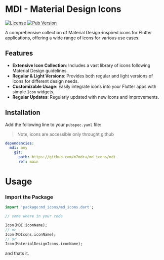 # MDI - Material Design Icons

[![License](https://img.shields.io/badge/license-Apache%202.0-blue.svg)](https://www.apache.org/licenses/LICENSE-2.0)
[![Pub Version](https://img.shields.io/pub/v/md_icons)](https://pub.dev/packages/md_icons)


A comprehensive collection of Material Design-inspired icons for Flutter applications, offering a wide range of icons for various use cases.

## Features

- **Extensive Icon Collection**: Includes a vast library of icons following Material Design guidelines.
- **Regular & Light Versions**: Provides both regular and light versions of icons for different design needs.
- **Customizable Usage**: Easily integrate icons into your Flutter apps with simple `Icon` widgets.
- **Regular Updates**: Regularly updated with new icons and improvements.

## Installation

Add the following line to your `pubspec.yaml` file:

> Note, icons are accessible only throught github

```yaml
dependencies:
  mdi: any
    git: 
      path: https://github.com/m7mdra/md_icons/mdi
      ref: main
```
# Usage
### Import the Package

```dart
import 'package:md_icons/md_icons.dart';

// some where in your code

Icon(MDI.iconName);
// or
Icon(MDIcons.iconName); 
// or
Icon(MaterialDesignIcons.iconName); 

```

and thats it.
